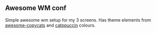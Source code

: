 ## Awesome WM conf

Simple awesome wm setup for my 3 screens. Has theme elements from [awesome-copycats](https://github.com/lcpz/awesome-copycats) and [catppuccin](https://catppuccin.com/palette/) colours.

